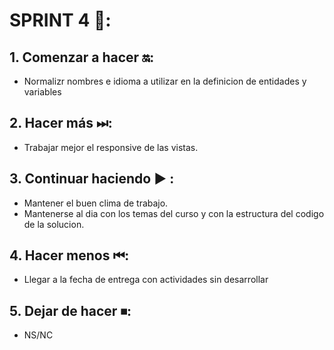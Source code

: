 # SPRINT 4 🚀:

## 1. Comenzar a hacer 🔛:

- Normalizr nombres e idioma a utilizar en la definicion de entidades y variables

## 2. Hacer más ⏭:

- Trabajar mejor el responsive de las vistas.

## 3. Continuar haciendo ▶ :

- Mantener el buen clima de trabajo.
- Mantenerse al dia con los temas del curso y con la estructura del codigo de la solucion.

## 4. Hacer menos ⏮:

- Llegar a la fecha de entrega con actividades sin desarrollar

## 5. Dejar de hacer ⏹:

- NS/NC
